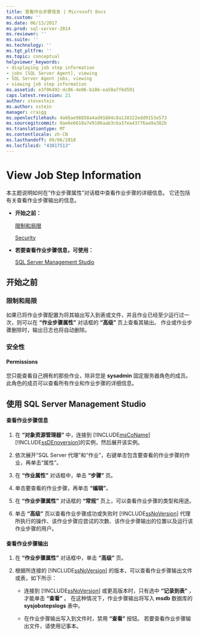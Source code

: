 ```yaml
---
title: 查看作业步骤信息 | Microsoft Docs
ms.custom: ''
ms.date: 06/13/2017
ms.prod: sql-server-2014
ms.reviewer: ''
ms.suite: ''
ms.technology: ''
ms.tgt_pltfrm: ''
ms.topic: conceptual
helpviewer_keywords:
- displaying job step information
- jobs [SQL Server Agent], viewing
- SQL Server Agent jobs, viewing
- viewing job step information
ms.assetid: e3f06492-dc86-4e06-b186-ea58aff6d591
caps.latest.revision: 21
author: stevestein
ms.author: sstein
manager: craigg
ms.openlocfilehash: 4a66ae98850a4ad91604c8a138322edd9153e573
ms.sourcegitcommit: 8ae6e6618a7e9186aab3c6a37ea43776aa9a382b
ms.translationtype: MT
ms.contentlocale: zh-CN
ms.lasthandoff: 09/06/2018
ms.locfileid: "43817513"
---
```

# <a name="view-job-step-information"></a>View Job Step Information
  本主题说明如何在“作业步骤属性”对话框中查看作业步骤的详细信息。 它还包括有关查看作业步骤输出的信息。  
  
-   **开始之前：**  
  
     [限制和局限](#Restrictions)  
  
     [Security](#Security)  
  
-   **若要查看作业步骤信息，可使用：**  
  
     [SQL Server Management Studio](#SSMS)  
  
##  <a name="BeforeYouBegin"></a> 开始之前  
  
###  <a name="Restrictions"></a> 限制和局限  
 如果已将作业步骤配置为将其输出写入到表或文件，并且作业已经至少运行过一次，则可以在 **“作业步骤属性”** 对话框的 **“高级”** 页上查看其输出。 作业或作业步骤删除时，输出日志也将自动删除。  
  
###  <a name="Security"></a> 安全性  
  
####  <a name="Permissions"></a> Permissions  
 您只能查看自己拥有的那些作业，除非您是 **sysadmin** 固定服务器角色的成员。 此角色的成员可以查看所有作业和作业步骤的详细信息。  
  
##  <a name="SSMS"></a> 使用 SQL Server Management Studio  
  
#### <a name="to-view-job-step-information"></a>查看作业步骤信息  
  
1.  在 **“对象资源管理器”** 中，连接到 [!INCLUDE[msCoName](../../includes/msconame-md.md)] [!INCLUDE[ssDEnoversion](../../includes/ssdenoversion-md.md)]的实例，然后展开该实例。  
  
2.  依次展开“SQL Server 代理”和“作业”，右键单击包含要查看的作业步骤的作业，再单击“属性”。  
  
3.  在 **“作业属性”** 对话框中，单击 **“步骤”** 页。  
  
4.  单击要查看的作业步骤，再单击 **“编辑”**。  
  
5.  在 **“作业步骤属性”** 对话框的 **“常规”** 页上，可以查看作业步骤的类型和用途。  
  
6.  单击 **“高级”** 页以查看作业步骤成功或失败时 [!INCLUDE[ssNoVersion](../../includes/ssnoversion-md.md)] 代理所执行的操作、该作业步骤应尝试的次数、该作业步骤输出的位置以及运行该作业步骤的用户。  
  
#### <a name="to-view-job-step-output"></a>查看作业步骤输出  
  
1.  在 **“作业步骤属性”** 对话框中，单击 **“高级”** 页。  
  
2.  根据所连接的 [!INCLUDE[ssNoVersion](../../includes/ssnoversion-md.md)] 的版本，可以查看作业步骤输出文件或表，如下所示：  
  
    -   连接到 [!INCLUDE[ssNoVersion](../../includes/ssnoversion-md.md)] 或更高版本时，只有选中 **“记录到表”** ，才能单击 **“查看”** 。 在这种情况下，作业步骤输出将写入 **msdb** 数据库的 **sysjobstepslogs** 表中。  
  
    -   在作业步骤输出写入到文件时，禁用 **“查看”** 按钮。 若要查看作业步骤输出文件，请使用记事本。  
  
  
